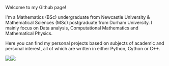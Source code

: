 Welcome to my Github page!

I'm a Mathematics (BSc) undergraduate from Newcastle University & Mathematical Sciences (MSc) postgraduate from Durham University. I mainly focus on Data analysis, Computational Mathematics and Mathematical Physics.

Here you can find my personal projects based on subjects of academic and personal interest, all of which are written in either Python, Cython or C++.
<table>
  <tr>
    <img src="https://github-readme-stats.vercel.app/api/top-langs?username=WinsomeDeer&layout=compact&theme=dark"/></td>
    <img src="https://github-readme-stats.vercel.app/api?username=WinsomeDeer&show_icons=true&theme=dark"/></td>
  </tr>
</table>
